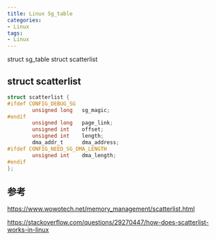```yaml
---
title: Linux Sg_table
categories: 
- Linux
tags:
- Linux
---
```


struct sg_table 
struct scatterlist

## struct scatterlist
```c
struct scatterlist {
#ifdef CONFIG_DEBUG_SG
        unsigned long   sg_magic;
#endif
        unsigned long   page_link;
        unsigned int    offset;
        unsigned int    length;
        dma_addr_t      dma_address;
#ifdef CONFIG_NEED_SG_DMA_LENGTH
        unsigned int    dma_length;
#endif
};
```

## 参考
https://www.wowotech.net/memory_management/scatterlist.html

https://stackoverflow.com/questions/29270447/how-does-scatterlist-works-in-linux

